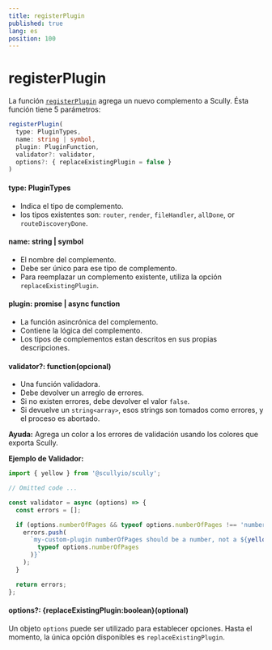 ```yaml
---
title: registerPlugin
published: true
lang: es
position: 100
---
```


# registerPlugin

La función [`registerPlugin`](https://github.com/scullyio/scully/blob/main/libs/scully-schematics/src/add-plugin/index.ts) agrega un nuevo complemento a Scully. Ésta función tiene 5 parámetros:

```typescript
registerPlugin(
  type: PluginTypes,
  name: string | symbol,
  plugin: PluginFunction,
  validator?: validator,
  options?: { replaceExistingPlugin = false }
)
```

#### type: PluginTypes

- Indica el tipo de complemento.
- los tipos existentes son: `router`, `render`, `fileHandler`, `allDone`, or `routeDiscoveryDone`.

#### name: string | symbol

- El nombre del complemento.
- Debe ser único para ese tipo de complemento.
- Para reemplazar un complemento existente, utiliza la opción `replaceExistingPlugin`.

#### plugin: promise | async function

- La función asincrónica del complemento.
- Contiene la lógica del complemento.
- Los tipos de complementos estan descritos en sus propias descripciones.

#### validator?: function(opcional)

- Una función validadora.
- Debe devolver un arreglo de errores.
- Si no existen errores, debe devolver el valor `false`.
- Si devuelve un `string<array>`, esos strings son tomados como errores, y el proceso es abortado.

**Ayuda:** Agrega un color a los errores de validación usando los colores que exporta Scully.

**Ejemplo de Validador:**

```typescript
import { yellow } from '@scullyio/scully';

// Omitted code ...

const validator = async (options) => {
  const errors = [];

  if (options.numberOfPages && typeof options.numberOfPages !== 'number') {
    errors.push(
      `my-custom-plugin numberOfPages should be a number, not a ${yellow(
        typeof options.numberOfPages
      )}`
    );
  }

  return errors;
};
```

#### options?: {replaceExistingPlugin:boolean}(optional)

Un objeto `options` puede ser utilizado para establecer opciones.
Hasta el momento, la única opción disponibles es `replaceExistingPlugin`.
